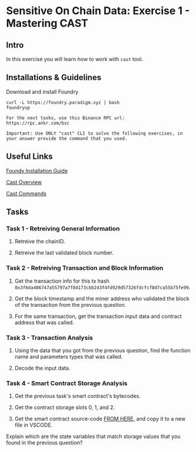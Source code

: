 # Sensitive On Chain Data: Exercise 1 - Mastering CAST

## Intro
In this exercise you will learn how to work with `cast` tool.

## Installations & Guidelines
Download and install Foundry

```
curl -L https://foundry.paradigm.xyz | bash
foundryup
```

```
For the next tasks, use this Binance RPC url:
https://rpc.ankr.com/bsc

Important: Use ONLY "cast" CLI to solve the following exercises, in your answer provide the command that you used. 
```

## Useful Links
[Foundy Installation Guide](https://book.getfoundry.sh/getting-started/installation.html)

[Cast Overview](https://book.getfoundry.sh/cast/)

[Cast Commands](https://book.getfoundry.sh/reference/cast/)

<div style="page-break-after: always;"></div>

## Tasks

### Task 1 - Retreiving General Information

1. Retreive the chainID.

2. Retreive the last validated block number.

### Task 2 - Retreiving Transaction and Block Information
1. Get the transaction info for this tx hash `0x3f6da406747a55797a7f84173cbb243f4fd929d57326fdcfcf8d7ca55b75fe99`.

2. Get the block timestamp and the miner address who validated the block of the transaction from the previous question.

3. For the same transaction, get the transaction input data and contract address that was called.

### Task 3 - Transaction Analysis
1. Using the data that you got from the previous question, find the function name and parameters types that was called.

2. Decode the input data.

### Task 4 - Smart Contract Storage Analysis
1. Get the previous task's smart contract's bytecodes.

2. Get the contract storage slots 0, 1, and 2.

1. Get the smart contract source-code [FROM HERE](https://bscscan.com/address/0x5aF6D33DE2ccEC94efb1bDF8f92Bd58085432d2c#code), and copy it to a new file in VSCODE.

Explain which are the state variables that match storage values that you found in the previous question?

